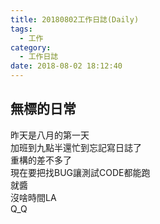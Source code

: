 ```yaml
---
title: 20180802工作日誌(Daily)
tags:
  - 工作
category:
  - 工作日誌
date: 2018-08-02 18:12:40
---
```

## 無標的日常 ##

昨天是八月的第一天  
加班到九點半還忙到忘記寫日誌了  
重構的差不多了  
現在要把找BUG讓測試CODE都能跑  
就醬  
沒啥時間LA  
Q_Q